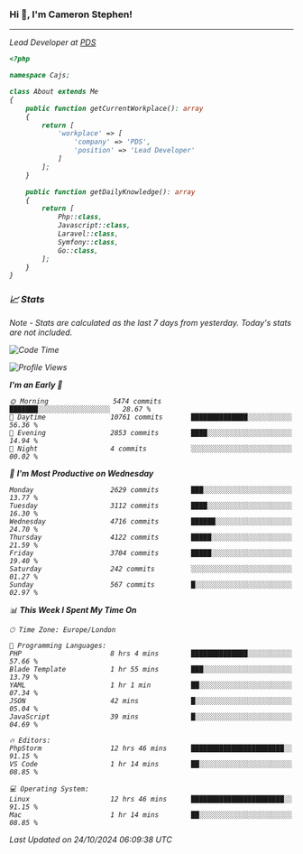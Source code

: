 ### Hi 👋, I'm Cameron Stephen!
<hr>
<p><em>Lead Developer at <a href="https://prindatasolutions.co.uk">PDS</a></p>


```php
<?php

namespace Cajs;

class About extends Me
{
    public function getCurrentWorkplace(): array
    {
        return [
            'workplace' => [
                'company' => 'PDS',
                'position' => 'Lead Developer'
            ]
        ];
    }

    public function getDailyKnowledge(): array
    {
        return [
            Php::class,
            Javascript::class,
            Laravel::class,
            Symfony::class,
            Go::class,
        ];
    }
}
```

### 📈 Stats
<p><em>Note - Stats are calculated as the last 7 days from yesterday. Today's stats are not included.</em></p>


<!--START_SECTION:waka-->
![Code Time](http://img.shields.io/badge/Code%20Time-4%2C032%20hrs%2051%20mins-blue)

![Profile Views](http://img.shields.io/badge/Profile%20Views-0-blue)

**I'm an Early 🐤** 

```text
🌞 Morning                5474 commits        ███████░░░░░░░░░░░░░░░░░░   28.67 % 
🌆 Daytime                10761 commits       ██████████████░░░░░░░░░░░   56.36 % 
🌃 Evening                2853 commits        ████░░░░░░░░░░░░░░░░░░░░░   14.94 % 
🌙 Night                  4 commits           ░░░░░░░░░░░░░░░░░░░░░░░░░   00.02 % 
```
📅 **I'm Most Productive on Wednesday** 

```text
Monday                   2629 commits        ███░░░░░░░░░░░░░░░░░░░░░░   13.77 % 
Tuesday                  3112 commits        ████░░░░░░░░░░░░░░░░░░░░░   16.30 % 
Wednesday                4716 commits        ██████░░░░░░░░░░░░░░░░░░░   24.70 % 
Thursday                 4122 commits        █████░░░░░░░░░░░░░░░░░░░░   21.59 % 
Friday                   3704 commits        █████░░░░░░░░░░░░░░░░░░░░   19.40 % 
Saturday                 242 commits         ░░░░░░░░░░░░░░░░░░░░░░░░░   01.27 % 
Sunday                   567 commits         █░░░░░░░░░░░░░░░░░░░░░░░░   02.97 % 
```


📊 **This Week I Spent My Time On** 

```text
🕑︎ Time Zone: Europe/London

💬 Programming Languages: 
PHP                      8 hrs 4 mins        ██████████████░░░░░░░░░░░   57.66 % 
Blade Template           1 hr 55 mins        ███░░░░░░░░░░░░░░░░░░░░░░   13.79 % 
YAML                     1 hr 1 min          ██░░░░░░░░░░░░░░░░░░░░░░░   07.34 % 
JSON                     42 mins             █░░░░░░░░░░░░░░░░░░░░░░░░   05.04 % 
JavaScript               39 mins             █░░░░░░░░░░░░░░░░░░░░░░░░   04.69 % 

🔥 Editors: 
PhpStorm                 12 hrs 46 mins      ███████████████████████░░   91.15 % 
VS Code                  1 hr 14 mins        ██░░░░░░░░░░░░░░░░░░░░░░░   08.85 % 

💻 Operating System: 
Linux                    12 hrs 46 mins      ███████████████████████░░   91.15 % 
Mac                      1 hr 14 mins        ██░░░░░░░░░░░░░░░░░░░░░░░   08.85 % 
```


 Last Updated on 24/10/2024 06:09:38 UTC
<!--END_SECTION:waka-->

